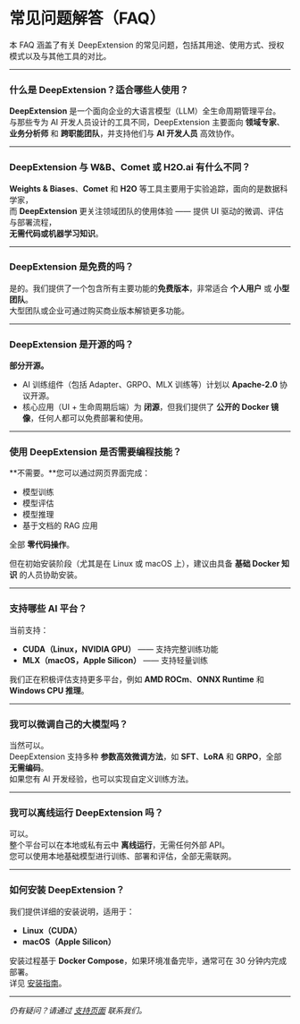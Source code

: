 # 常见问题解答（FAQ）

本 FAQ 涵盖了有关 DeepExtension 的常见问题，包括其用途、使用方式、授权模式以及与其他工具的对比。

---

### 什么是 DeepExtension？适合哪些人使用？

**DeepExtension** 是一个面向企业的大语言模型（LLM）全生命周期管理平台。  
与那些专为 AI 开发人员设计的工具不同，DeepExtension 主要面向 **领域专家**、**业务分析师** 和 **跨职能团队**，并支持他们与 **AI 开发人员** 高效协作。

---

### DeepExtension 与 W&B、Comet 或 H2O.ai 有什么不同？

**Weights & Biases**、**Comet** 和 **H2O** 等工具主要用于实验追踪，面向的是数据科学家，  
而 **DeepExtension** 更关注领域团队的使用体验 —— 提供 UI 驱动的微调、评估与部署流程，  
**无需代码或机器学习知识**。

---

### DeepExtension 是免费的吗？

是的。我们提供了一个包含所有主要功能的**免费版本**，非常适合 **个人用户** 或 **小型团队**。  
大型团队或企业可通过购买商业版本解锁更多功能。

---

### DeepExtension 是开源的吗？

**部分开源。**

- AI 训练组件（包括 Adapter、GRPO、MLX 训练等）计划以 **Apache-2.0** 协议开源。
- 核心应用（UI + 生命周期后端）为 **闭源**，但我们提供了 **公开的 Docker 镜像**，任何人都可以免费部署和使用。

---

### 使用 DeepExtension 是否需要编程技能？

**不需要。**您可以通过网页界面完成：

- 模型训练  
- 模型评估  
- 模型推理  
- 基于文档的 RAG 应用  

全部 **零代码操作**。

但在初始安装阶段（尤其是在 Linux 或 macOS 上），建议由具备 **基础 Docker 知识** 的人员协助安装。

---

### 支持哪些 AI 平台？

当前支持：

- **CUDA（Linux，NVIDIA GPU）** —— 支持完整训练功能
- **MLX（macOS，Apple Silicon）** —— 支持轻量训练

我们正在积极评估支持更多平台，例如 **AMD ROCm**、**ONNX Runtime** 和 **Windows CPU 推理**。

---

### 我可以微调自己的大模型吗？

当然可以。  
DeepExtension 支持多种 **参数高效微调方法**，如 **SFT**、**LoRA** 和 **GRPO**，全部 **无需编码**。  
如果您有 AI 开发经验，也可以实现自定义训练方法。

---

### 我可以离线运行 DeepExtension 吗？

可以。  
整个平台可以在本地或私有云中 **离线运行**，无需任何外部 API。  
您可以使用本地基础模型进行训练、部署和评估，全部无需联网。

---

### 如何安装 DeepExtension？

我们提供详细的安装说明，适用于：

- **Linux（CUDA）**
- **macOS（Apple Silicon）**

安装过程基于 **Docker Compose**，如果环境准备完毕，通常可在 30 分钟内完成部署。  
详见 [安装指南](developer/install.md)。

---

*仍有疑问？请通过 [支持页面](about/support.md) 联系我们。*
